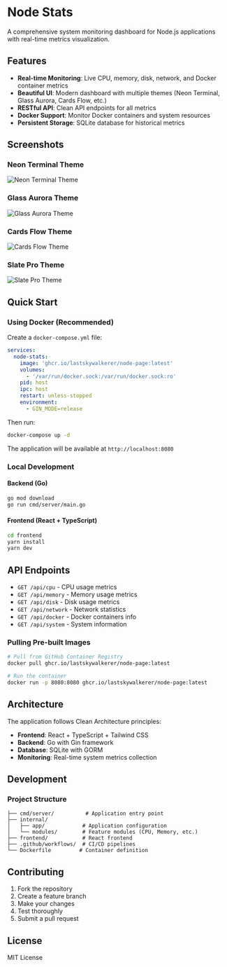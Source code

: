 # Node Stats

A comprehensive system monitoring dashboard for Node.js applications with real-time metrics visualization.

## Features

- **Real-time Monitoring**: Live CPU, memory, disk, network, and Docker container metrics
- **Beautiful UI**: Modern dashboard with multiple themes (Neon Terminal, Glass Aurora, Cards Flow, etc.)
- **RESTful API**: Clean API endpoints for all metrics
- **Docker Support**: Monitor Docker containers and system resources
- **Persistent Storage**: SQLite database for historical metrics

## Screenshots

### Neon Terminal Theme
![Neon Terminal Theme](assets/neon-terminal.png)

### Glass Aurora Theme
![Glass Aurora Theme](assets/glass-aurora.png)

### Cards Flow Theme
![Cards Flow Theme](assets/cards-flow.png)

### Slate Pro Theme
![Slate Pro Theme](assets/slate-pro.png)

## Quick Start

### Using Docker (Recommended)

Create a `docker-compose.yml` file:

```yaml
services:
  node-stats:
    image: 'ghcr.io/lastskywalkerer/node-page:latest'
    volumes:
      - '/var/run/docker.sock:/var/run/docker.sock:ro'
    pid: host
    ipc: host
    restart: unless-stopped
    environment:
      - GIN_MODE=release
```

Then run:

```bash
docker-compose up -d
```

The application will be available at `http://localhost:8080`

### Local Development

#### Backend (Go)
```bash
go mod download
go run cmd/server/main.go
```

#### Frontend (React + TypeScript)
```bash
cd frontend
yarn install
yarn dev
```

## API Endpoints

- `GET /api/cpu` - CPU usage metrics
- `GET /api/memory` - Memory usage metrics
- `GET /api/disk` - Disk usage metrics
- `GET /api/network` - Network statistics
- `GET /api/docker` - Docker containers info
- `GET /api/system` - System information


### Pulling Pre-built Images

```bash
# Pull from GitHub Container Registry
docker pull ghcr.io/lastskywalkerer/node-page:latest

# Run the container
docker run -p 8080:8080 ghcr.io/lastskywalkerer/node-page:latest
```

## Architecture

The application follows Clean Architecture principles:

- **Frontend**: React + TypeScript + Tailwind CSS
- **Backend**: Go with Gin framework
- **Database**: SQLite with GORM
- **Monitoring**: Real-time system metrics collection

## Development

### Project Structure

```
├── cmd/server/          # Application entry point
├── internal/
│   ├── app/            # Application configuration
│   └── modules/        # Feature modules (CPU, Memory, etc.)
├── frontend/           # React frontend
├── .github/workflows/  # CI/CD pipelines
└── Dockerfile         # Container definition
```


## Contributing

1. Fork the repository
2. Create a feature branch
3. Make your changes
4. Test thoroughly
5. Submit a pull request

## License

MIT License
